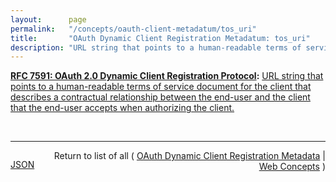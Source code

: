 ```yaml
---
layout:      page
permalink:   "/concepts/oauth-client-metadatum/tos_uri"
title:       "OAuth Dynamic Client Registration Metadatum: tos_uri"
description: "URL string that points to a human-readable terms of service document for the client that describes a contractual relationship between the end-user and the client that the end-user accepts when authorizing the client."
---
```


**[RFC 7591: OAuth 2.0 Dynamic Client Registration Protocol](/specs/IETF/RFC/7591 "This specification defines mechanisms for dynamically registering OAuth 2.0 clients with authorization servers. Registration requests send a set of desired client metadata values to the authorization server. The resulting registration responses return a client identifier to use at the authorization server and the client metadata values registered for the client. The client can then use this registration information to communicate with the authorization server using the OAuth 2.0 protocol. This specification also defines a set of common client metadata fields and values for clients to use during registration."):** [URL string that points to a human-readable terms of service document for the client that describes a contractual relationship between the end-user and the client that the end-user accepts when authorizing the client.](http://tools.ietf.org/html/rfc7591#section-2 "Read documentation for OAuth Dynamic Client Registration Metadatum &#34;tos_uri&#34;")

<br/>
<hr/>

<p style="float : left"><a href="./tos_uri.json" title="JSON representing this particular Web Concept value">JSON</a></p>
<p style="text-align: right">Return to list of all ( <a href="../oauth-client-metadata">OAuth Dynamic Client Registration Metadata</a> | <a href="../">Web Concepts</a> )</p>
